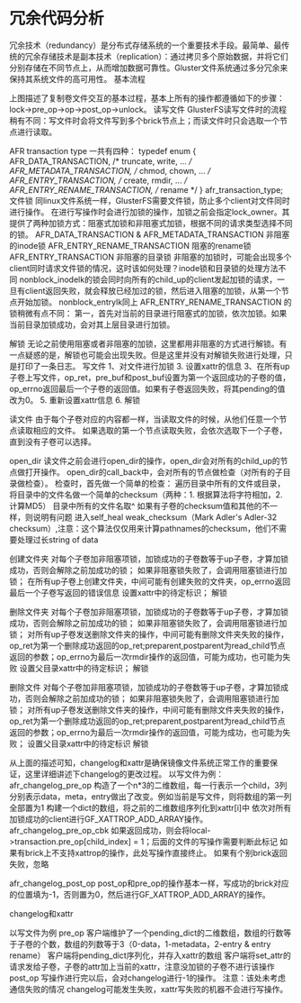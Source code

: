 冗余代码分析
==============
冗余技术（redundancy）是分布式存储系统的一个重要技术手段。最简单、最传统的冗余存储技术是副本技术（replication）：通过拷贝多个原始数据，并将它们分别存储在不同节点上，从而增加数据可靠性。Gluster文件系统通过多分冗余来保持其系统文件的高可用性。
基本流程

上图描述了复制卷文件交互的基本过程，基本上所有的操作都遵循如下的步骤：lock->pre_op->op->post_op->unlock。
读写文件
GlusterFS读写文件时的流程稍有不同：写文件时会将文件写到多个brick节点上；而读文件时只会选取一个节点进行读取。

AFR transaction type
一共有四种：
typedef enum {
        AFR_DATA_TRANSACTION,          /* truncate, write, ... */
        AFR_METADATA_TRANSACTION,      /* chmod, chown, ... */
        AFR_ENTRY_TRANSACTION,         /* create, rmdir, ... */
        AFR_ENTRY_RENAME_TRANSACTION,  /* rename */
} afr_transaction_type;
文件锁
同linux文件系统一样，GlusterFS需要文件锁，防止多个client对文件同时进行操作。
在进行写操作时会进行加锁的操作，加锁之前会指定lock_owner。其提供了两种加锁方式：阻塞式加锁和非阻塞式加锁，根据不同的请求类型选择不同的锁。
AFR_DATA_TRANSACTION & AFR_METADATA_TRANSACTION 非阻塞的inode锁
AFR_ENTRY_RENAME_TRANSACTION 阻塞的rename锁
AFR_ENTRY_TRANSACTION 非阻塞的目录锁
非阻塞的加锁时，可能会出现多个client同时请求文件锁的情况，这时该如何处理？inode锁和目录锁的处理方法不同
nonblock_inodelk的锁会同时向所有的child_up的client发起加锁的请求，一旦有client返回失败，就会释放已经加过的锁，然后进入阻塞的加锁，从第一个节点开始加锁。
nonblock_entrylk同上
AFR_ENTRY_RENAME_TRANSACTION 的锁稍微有点不同：
第一，首先对当前的目录进行阻塞式的加锁，依次加锁。如果当前目录加锁成功，会对其上层目录进行加锁。
 
解锁
无论之前使用阻塞或者非阻塞的加锁，这里都用非阻塞的方式进行解锁。有一点疑惑的是，解锁也可能会出现失败。但是这里并没有对解锁失败进行处理，只是打印了一条日志。
写文件
1、对文件进行加锁
3.  设置xattr的信息
3、在所有up子卷上写文件，op_ret，pre_buf和post_buf设置为第一个返回成功的子卷的值，op_errno返回最后一个子卷的返回值。如果有子卷返回失败，将其pending的值改为0。
5. 重新设置xattr信息
6. 解锁
 
读文件
由于每个子卷对应的内容都一样，当读取文件的时候，从他们任意一个节点读取相应的文件。
如果选取的第一个节点读取失败，会依次选取下一个子卷，直到没有子卷可以选择。
 
open_dir
读文件之前会进行open_dir的操作，open_dir会对所有的child_up的节点做打开操作。
open_dir的call_back中，会对所有的节点做检查（对所有的子目录做检查）。
检查时，首先做一个简单的检查：
遍历目录中所有的文件或目录，将目录中的文件名做一个简单的checksum（两种：1. 根据算法将字符相加，2. 计算MD5）
目录中所有的文件名取^
如果有子卷的checksum值和其他的不一样，则说明有问题
进入self_heal
weak_checksum（Mark Adler's Adler-32 checksum）,注意：这个算法仅仅用来计算pathnames的checksum，他们不需要处理过长string of data
 
创建文件夹
对每个子卷加非阻塞项锁，加锁成功的子卷数等于up子卷，才算加锁成功，否则会解除之前加成功的锁；
如果非阻塞锁失败了，会调用阻塞锁进行加锁；
在所有up子卷上创建文件夹，中间可能有创建失败的文件夹，op_errno返回最后一个子卷写返回的错误信息
设置xattr中的待定标识；
解锁
 
删除文件夹
对每个子卷加非阻塞项锁，加锁成功的子卷数等于up子卷，才算加锁成功，否则会解除之前加成功的锁；
如果非阻塞锁失败了，会调用阻塞锁进行加锁；
对所有up子卷发送删除文件夹的操作，中间可能有删除文件夹失败的操作，op_ret为第一个删除成功返回的op_ret;preparent,postparent为read_child节点返回的参数；op_errno为最后一次rmdir操作的返回值，可能为成功，也可能为失败
设置父目录xattr中的待定标识；
解锁

删除文件
对每个子卷加非阻塞项锁，加锁成功的子卷数等于up子卷，才算加锁成功，否则会解除之前加成功的锁；
如果非阻塞锁失败了，会调用阻塞锁进行加锁；
对所有up子卷发送删除文件夹的操作，中间可能有删除文件夹失败的操作，op_ret为第一个删除成功返回的op_ret;preparent,postparent为read_child节点返回的参数；op_errno为最后一次rmdir操作的返回值，可能为成功，也可能为失败；
设置父目录xattr中的待定标识
解锁
 
从上面的描述可知，changelog和xattr是确保镜像文件系统正常工作的重要保证，这里详细讲述下changelog的更改过程。
以写文件为例：
afr_changelog_pre_op
构造了一个n*3的二维数组，每一行表示一个child，3列分别表示data，meta，entry做出了改变。例如当前是写文件，则将数组的第一列全部置为1
构建一个dict的数组，将之前的二维数组序列化到xattr[i]中
依次对所有加锁成功的client进行GF_XATTROP_ADD_ARRAY操作。
afr_changelog_pre_op_cbk
如果返回成功，则会将local->transaction.pre_op[child_index] = 1；后面的文件的写操作需要判断此标记
如果有brick上不支持xattrop的操作，此处写操作直接终止。
如果有个别brick返回失败，忽略
 
afr_changelog_post_op
post_op和pre_op的操作基本一样，写成功的brick对应的位置填为-1，否则置为0，然后进行GF_XATTROP_ADD_ARRAY的操作。
 
changelog和xattr
 
以写文件为例
pre_op
客户端维护了一个pending_dict的二维数组，数组的行数等于子卷的个数，数组的列数等于3（0-data，1-metadata，2-entry & entry rename）
客户端将pending_dict序列化，并存入xattr的数组
客户端将set_attr的请求发给子卷，子卷的attr加上当前的xattr，注意没加锁的子卷不进行该操作
post_op
写操作进行完以后，会对changelog进行-1的操作。
注意：该处未考虑通信失败的情况
changelog可能发生失败，xattr写失败的机器不会进行写操作。